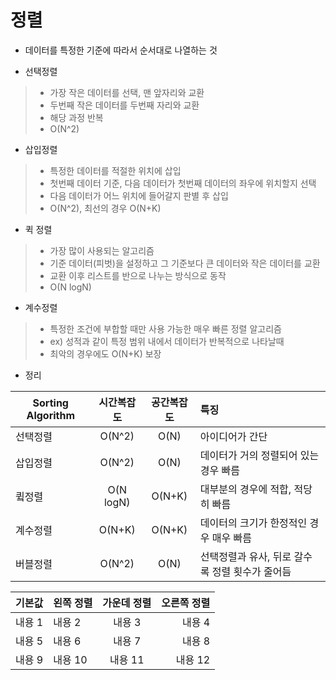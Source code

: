# 정렬
- 데이터를 특정한 기준에 따라서 순서대로 나열하는 것  

- 선택정렬
> - 가장 작은 데이터를 선택, 맨 앞자리와 교환
> - 두번째 작은 데이터를 두번째 자리와 교환
> - 해당 과정 반복
> - O(N^2)  

- 삽입정렬
> - 특정한 데이터를 적절한 위치에 삽입
> - 첫번째 데이터 기준, 다음 데이터가 첫번째 데이터의 좌우에 위치할지 선택
> - 다음 데이터가 어느 위치에 들어갈지 판별 후 삽입
> - O(N^2), 최선의 경우 O(N+K)  

- 퀵 정렬
> - 가장 많이 사용되는 알고리즘
> - 기준 데이터(피벗)을 설정하고 그 기준보다 큰 데이터와 작은 데이터를 교환
> - 교환 이후 리스트를 반으로 나누는 방식으로 동작
> - O(N logN)  

- 계수정렬
> - 특정한 조건에 부합할 때만 사용 가능한 매우 빠른 정렬 알고리즘
> - ex) 성적과 같이 특정 범위 내에서 데이터가 반복적으로 나타날때
> - 최악의 경우에도 O(N+K) 보장  

- 정리  

|Sorting Algorithm|시간복잡도|공간복잡도|특징|
|------|:---:|:---:|:---|
|선택정렬|O(N^2)|O(N)|아이디어가 간단|
|삽입정렬|O(N^2)|O(N)|데이터가 거의 정렬되어 있는 경우 빠름|
|큌정렬|O(N logN)|O(N+K)|대부분의 경우에 적합, 적당히 빠름|
|계수정렬|O(N+K)|O(N+K)|데이터의 크기가 한정적인 경우 매우 빠름|
|버블정렬|O(N^2)|O(N)|선택정렬과 유사, 뒤로 갈수록 정렬 횟수가 줄어듬|  
  
  
|기본값|왼쪽 정렬|가운데 정렬|오른쪽 정렬|
|---|:---|:---:|---:|
|내용 1|내용 2|내용 3|내용 4|
|내용 5|내용 6|내용 7|내용 8|
|내용 9|내용 10|내용 11|내용 12|